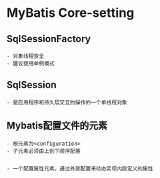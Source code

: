 # MyBatis Core-setting

## SqlSessionFactory
    - 对象线程安全
    - 建议使用单例模式
## SqlSession
    - 是应用程序和持久层交互的操作的一个单线程对象
## Mybatis配置文件的元素
    - 根元素为<configuration>
    - 子元素必须由上到下顺序配置
### <properties>
    - 一个配置属性元素，通过外部配置来动态实现内部定义的属性
    